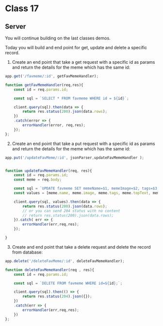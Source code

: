 # Class 17


## **Server**

You will continue building on the last classes demos.

Today you will build and end point for get, update and delete a specific record.


1. Create an end point that take a get request with a specific id as params and return the details for the meme which has the same id:

```javascript
app.get('/favmeme/:id', getFavMemeHandler);

function getFavMemeHandler(req,res){
    const id = req.params.id;

    const sql = `SELECT * FROM favmeme WHERE id = ${id}`;

    client.query(sql).then(data => {
        return res.status(200).json(data.rows);
    })
    .catch(error => {
        errorHandler(error, req,res);
    });
};
```

2. Create an end point that take a put request with a specific id as params and return the details for the meme which has the same id:

```javascript
app.put('/updateFavMeme/:id', jsonParser,updateFavMemeHandler );


function updateFavMemeHandler(req, res){
    const id = req.params.id;
    const meme = req.body;

    const sql = `UPDATE favmeme SET memeName=$1, memeImage=$2, tags=$3, topText=$4, comment=$5 WHERE id=${id} RETURNING *;`;
    const values = [meme.name, meme.image, meme.tags, meme.topText, meme.comment];

    client.query(sql, values).then(data => {
        return res.status(200).json(data.rows);
        // or you can send 204 status with no content
        // return res.status(200).json(data.rows);
    }).catch( err => {
        errorHandler(err,req,res);
    });

}
```

3. Create and end point that take a delete request and delete the record from database:

```javascript
app.delete('/deleteFavMeme/:id', deleteFavMemeHandler);

function deleteFavMemeHandler(req , res){
    const id = req.params.id;

    const sql = `DELETE FROM favmeme WHERE id=${id};`;

    client.query(sql).then(() => {
        return res.status(204).json({});
    })
    .catch(err => {
        errorHandler(err,req,res);
    })
};
```